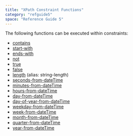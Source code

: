 ```yaml
---
title: "XPath Constraint Functions"
category: "refguide5"
space: "Reference Guide 5"
---
```



The following functions can be executed within constraints:

*   [contains](XPath+contains)
*   [start-with](XPath+starts+with)
*   [ends-with](XPath+ends+with)
*   [not](XPath+not)
*   [true](XPath+true)
*   [false](XPath+false)
*   [length](XPath+length) (alias: string-length)
*   [seconds-from-dateTime](XPath+seconds+from+dateTime)
*   [minutes-from-dateTime](XPath+minutes+from+dateTime)
*   [hours-from-dateTime](XPath+hours+from+dateTime)
*   [day-from-dateTime](XPath+day+from+dateTime)
*   [day-of-year-from-dateTime](XPath+day+of+year+from+dateTime)
*   [weekday-from-dateTime](XPath+weekday+from+dateTime)
*   [week-from-dateTime](XPath+week+from+dateTime)
*   [month-from-dateTime](XPath+month+from+dateTime)
*   [quarter-from-dateTime](XPath+quarter+from+dateTime)
*   [year-from-dateTime](XPath+year+from+dateTime)